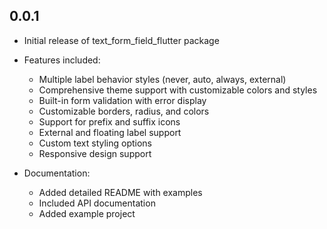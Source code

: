 ## 0.0.1

* Initial release of text_form_field_flutter package
* Features included:
    * Multiple label behavior styles (never, auto, always, external)
    * Comprehensive theme support with customizable colors and styles
    * Built-in form validation with error display
    * Customizable borders, radius, and colors
    * Support for prefix and suffix icons
    * External and floating label support
    * Custom text styling options
    * Responsive design support

* Documentation:
    * Added detailed README with examples
    * Included API documentation
    * Added example project
